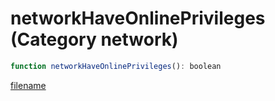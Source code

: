 # networkHaveOnlinePrivileges (Category network)

```js
function networkHaveOnlinePrivileges(): boolean
```

[filename](networkHaveOnlinePrivileges_m.md ':include')